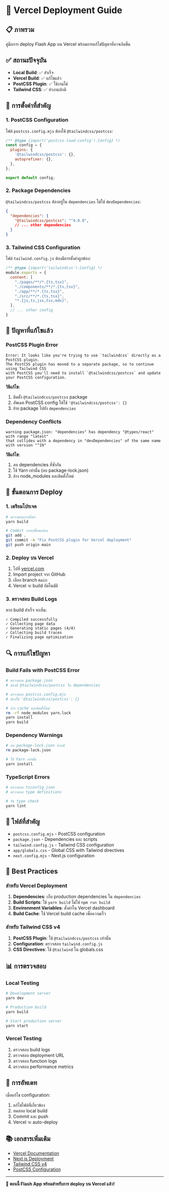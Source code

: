 # 🚀 Vercel Deployment Guide

## 📋 ภาพรวม

คู่มือการ deploy Flash App บน Vercel พร้อมการแก้ไขปัญหาที่อาจเกิดขึ้น

## ✅ สถานะปัจจุบัน

- **Local Build**: ✅ สำเร็จ
- **Vercel Build**: ✅ แก้ไขแล้ว
- **PostCSS Plugin**: ✅ ใช้งานได้
- **Tailwind CSS**: ✅ ทำงานปกติ

## 🔧 การตั้งค่าที่สำคัญ

### 1. **PostCSS Configuration**
ไฟล์ `postcss.config.mjs` ต้องใช้ `@tailwindcss/postcss`:

```javascript
/** @type {import('postcss-load-config').Config} */
const config = {
  plugins: {
    '@tailwindcss/postcss': {},
    autoprefixer: {},
  },
};

export default config;
```

### 2. **Package Dependencies**
`@tailwindcss/postcss` ต้องอยู่ใน `dependencies` ไม่ใช่ `devDependencies`:

```json
{
  "dependencies": {
    "@tailwindcss/postcss": "^4.0.0",
    // ... other dependencies
  }
}
```

### 3. **Tailwind CSS Configuration**
ไฟล์ `tailwind.config.js` ต้องมีการตั้งค่าถูกต้อง:

```javascript
/** @type {import('tailwindcss').Config} */
module.exports = {
  content: [
    "./pages/**/*.{ts,tsx}",
    "./components/**/*.{ts,tsx}",
    "./app/**/*.{ts,tsx}",
    "./src/**/*.{ts,tsx}",
    "*.{js,ts,jsx,tsx,mdx}",
  ],
  // ... other config
}
```

## 🚨 ปัญหาที่แก้ไขแล้ว

### **PostCSS Plugin Error**
```
Error: It looks like you're trying to use `tailwindcss` directly as a PostCSS plugin. 
The PostCSS plugin has moved to a separate package, so to continue using Tailwind CSS 
with PostCSS you'll need to install `@tailwindcss/postcss` and update your PostCSS configuration.
```

**วิธีแก้ไข:**
1. ติดตั้ง `@tailwindcss/postcss` package
2. อัพเดท PostCSS config ให้ใช้ `'@tailwindcss/postcss': {}`
3. ย้าย package ไปยัง `dependencies`

### **Dependency Conflicts**
```
warning package.json: "dependencies" has dependency "@types/react" with range "latest" 
that collides with a dependency in "devDependencies" of the same name with version "^19"
```

**วิธีแก้ไข:**
1. ลบ dependencies ที่ซ้ำกัน
2. ใช้ Yarn เท่านั้น (ลบ package-lock.json)
3. ล้าง node_modules และติดตั้งใหม่

## 🚀 ขั้นตอนการ Deploy

### 1. **เตรียมโปรเจค**
```bash
# ตรวจสอบการตั้งค่า
yarn build

# Commit การเปลี่ยนแปลง
git add .
git commit -m "Fix PostCSS plugin for Vercel deployment"
git push origin main
```

### 2. **Deploy บน Vercel**
1. ไปที่ [vercel.com](https://vercel.com)
2. Import project จาก GitHub
3. เลือก branch `main`
4. Vercel จะ build อัตโนมัติ

### 3. **ตรวจสอบ Build Logs**
หาก build สำเร็จ จะเห็น:
```
✓ Compiled successfully
✓ Collecting page data    
✓ Generating static pages (4/4)
✓ Collecting build traces    
✓ Finalizing page optimization
```

## 🔍 การแก้ไขปัญหา

### **Build Fails with PostCSS Error**
```bash
# ตรวจสอบ package.json
# ต้องมี @tailwindcss/postcss ใน dependencies

# ตรวจสอบ postcss.config.mjs
# ต้องใช้ '@tailwindcss/postcss': {}

# ล้าง cache และติดตั้งใหม่
rm -rf node_modules yarn.lock
yarn install
yarn build
```

### **Dependency Warnings**
```bash
# ลบ package-lock.json หากมี
rm package-lock.json

# ใช้ Yarn เท่านั้น
yarn install
```

### **TypeScript Errors**
```bash
# ตรวจสอบ tsconfig.json
# ตรวจสอบ type definitions

# รัน type check
yarn lint
```

## 📁 ไฟล์ที่สำคัญ

- `postcss.config.mjs` - PostCSS configuration
- `package.json` - Dependencies และ scripts
- `tailwind.config.js` - Tailwind CSS configuration
- `app/globals.css` - Global CSS with Tailwind directives
- `next.config.mjs` - Next.js configuration

## 🎯 Best Practices

### **สำหรับ Vercel Deployment**
1. **Dependencies**: เก็บ production dependencies ใน `dependencies`
2. **Build Scripts**: ใช้ `yarn build` ไม่ใช่ `npm run build`
3. **Environment Variables**: ตั้งค่าใน Vercel dashboard
4. **Build Cache**: ใช้ Vercel build cache เพื่อความเร็ว

### **สำหรับ Tailwind CSS v4**
1. **PostCSS Plugin**: ใช้ `@tailwindcss/postcss` เท่านั้น
2. **Configuration**: ตรวจสอบ `tailwind.config.js`
3. **CSS Directives**: ใช้ `@tailwind` ใน globals.css

## 📊 การตรวจสอบ

### **Local Testing**
```bash
# Development server
yarn dev

# Production build
yarn build

# Start production server
yarn start
```

### **Vercel Testing**
1. ตรวจสอบ build logs
2. ตรวจสอบ deployment URL
3. ตรวจสอบ function logs
4. ตรวจสอบ performance metrics

## 🔄 การอัพเดท

เมื่อแก้ไข configuration:
1. แก้ไขไฟล์ที่เกี่ยวข้อง
2. ทดสอบ local build
3. Commit และ push
4. Vercel จะ auto-deploy

## 📚 เอกสารเพิ่มเติม

- [Vercel Documentation](https://vercel.com/docs)
- [Next.js Deployment](https://nextjs.org/docs/deployment)
- [Tailwind CSS v4](https://tailwindcss.com/docs/installation)
- [PostCSS Configuration](https://postcss.org/docs/configuration)

---

**🎉 ตอนนี้ Flash App พร้อมสำหรับการ deploy บน Vercel แล้ว!**
